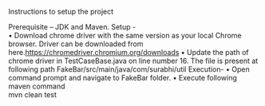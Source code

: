 Instructions to setup the project

Prerequisite – JDK and Maven. 
Setup -  
•	Download chrome driver with the same version as your local Chrome browser. Driver can be downloaded from here.https://chromedriver.chromium.org/downloads
•	Update the path of chrome driver in TestCaseBase.java on line number 16. The file is present at following path FakeBar/src/main/java/com/surabhi/util
Execution-
•	Open command prompt and navigate to FakeBar folder.
•	Execute following maven command  
 mvn clean test


